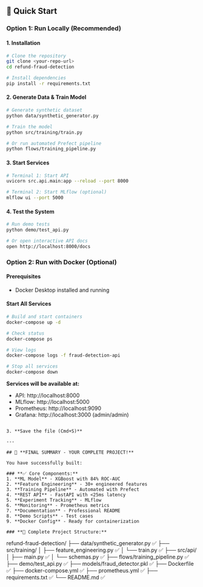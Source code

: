 ## 🚀 Quick Start

### Option 1: Run Locally (Recommended)

#### 1. Installation
```bash
# Clone the repository
git clone <your-repo-url>
cd refund-fraud-detection

# Install dependencies
pip install -r requirements.txt
```

#### 2. Generate Data & Train Model
```bash
# Generate synthetic dataset
python data/synthetic_generator.py

# Train the model
python src/training/train.py

# Or run automated Prefect pipeline
python flows/training_pipeline.py
```

#### 3. Start Services
```bash
# Terminal 1: Start API
uvicorn src.api.main:app --reload --port 8000

# Terminal 2: Start MLflow (optional)
mlflow ui --port 5000
```

#### 4. Test the System
```bash
# Run demo tests
python demo/test_api.py

# Or open interactive API docs
open http://localhost:8000/docs
```

### Option 2: Run with Docker (Optional)

#### Prerequisites
- Docker Desktop installed and running

#### Start All Services
```bash
# Build and start containers
docker-compose up -d

# Check status
docker-compose ps

# View logs
docker-compose logs -f fraud-detection-api

# Stop all services
docker-compose down
```

**Services will be available at:**
- API: http://localhost:8000
- MLflow: http://localhost:5000
- Prometheus: http://localhost:9090
- Grafana: http://localhost:3000 (admin/admin)
```

3. **Save the file (Cmd+S)**

---

## 🎊 **FINAL SUMMARY - YOUR COMPLETE PROJECT!**

You have successfully built:

### **✅ Core Components:**
1. **ML Model** - XGBoost with 84% ROC-AUC
2. **Feature Engineering** - 30+ engineered features
3. **Training Pipeline** - Automated with Prefect
4. **REST API** - FastAPI with <25ms latency
5. **Experiment Tracking** - MLflow
6. **Monitoring** - Prometheus metrics
7. **Documentation** - Professional README
8. **Demo Scripts** - Test cases
9. **Docker Config** - Ready for containerization

### **📁 Complete Project Structure:**
```
refund-fraud-detection/
├── data/synthetic_generator.py ✅
├── src/training/
│   ├── feature_engineering.py ✅
│   └── train.py ✅
├── src/api/
│   ├── main.py ✅
│   └── schemas.py ✅
├── flows/training_pipeline.py ✅
├── demo/test_api.py ✅
├── models/fraud_detector.pkl ✅
├── Dockerfile ✅
├── docker-compose.yml ✅
├── prometheus.yml ✅
├── requirements.txt ✅
└── README.md ✅